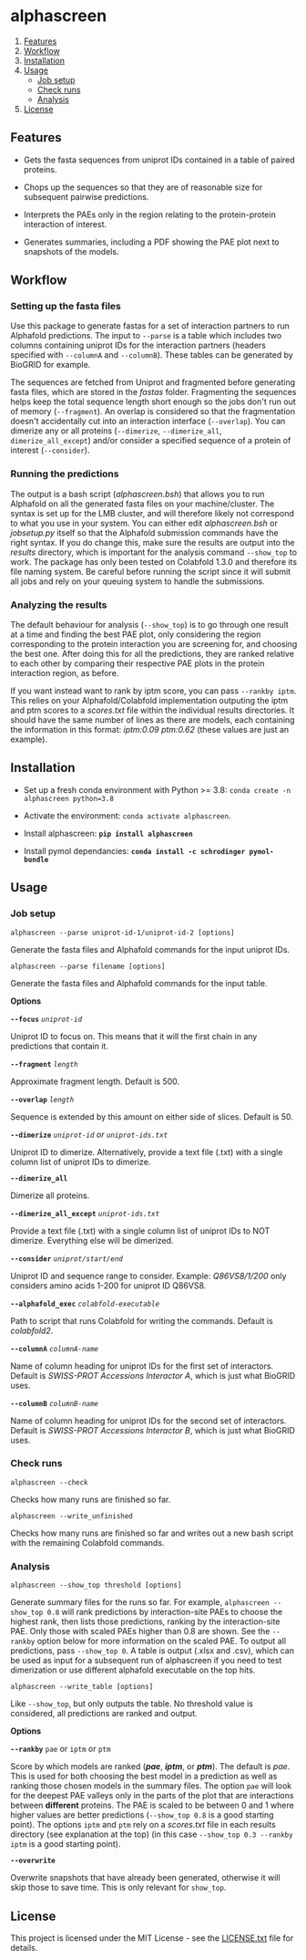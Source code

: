 # alphascreen

1. [Features](#features)
2. [Workflow](#workflow)
3. [Installation](#installation)
4. [Usage](#usage)
    * [Job setup](#jobsetup)
    * [Check runs](#checkruns)
    * [Analysis](#analysis)
5. [License](#license)

## Features<a name="features"></a>

* Gets the fasta sequences from uniprot IDs contained in a table of paired proteins.

* Chops up the sequences so that they are of reasonable size for subsequent pairwise predictions.

* Interprets the PAEs only in the region relating to the protein-protein interaction of interest.

* Generates summaries, including a PDF showing the PAE plot next to snapshots of the models.

## Workflow<a name="workflow"></a>

### Setting up the fasta files

Use this package to generate fastas for a set of interaction partners to run Alphafold predictions. The input to ```--parse``` is a table which includes two columns containing uniprot IDs for the interaction partners (headers specified with ```--columnA``` and ```--columnB```). These tables can be generated by BioGRID for example.

The sequences are fetched from Uniprot and fragmented before generating fasta files, which are stored in the *fastas* folder. Fragmenting the sequences helps keep the total sequence length short enough so the jobs don't run out of memory (```--fragment```). An overlap is considered so that the fragmentation doesn't accidentally cut into an interaction interface (```--overlap```). You can dimerize any or all proteins (```--dimerize```, ```--dimerize_all```, ```dimerize_all_except```) and/or consider a specified sequence of a protein of interest (```--consider```).

### Running the predictions

The output is a bash script (*alphascreen.bsh*) that allows you to run Alphafold on all the generated fasta files on your machine/cluster. The syntax is set up for the LMB cluster, and will therefore likely not correspond to what you use in your system. You can either edit *alphascreen.bsh* or *jobsetup.py* itself so that the Alphafold submission commands have the right syntax. If you do change this, make sure the results are output into the *results* directory, which is important for the analysis command ```--show_top``` to work. The package has only been tested on Colabfold 1.3.0 and therefore its file naming system. Be careful before running the script since it will submit all jobs and rely on your queuing system to handle the submissions.

### Analyzing the results

The default behaviour for analysis (```--show_top```) is to go through one result at a time and finding the best PAE plot, only considering the region corresponding to the protein interaction you are screening for, and choosing the best one. After doing this for all the predictions, they are ranked relative to each other by comparing their respective PAE plots in the protein interaction region, as before.

If you want instead want to rank by iptm score, you can pass ```--rankby iptm```. This relies on your Alphafold/Colabfold implementation outputing the iptm and ptm scores to a *scores.txt* file within the individual results directories. It should have the same number of lines as there are models, each containing the information in this format: *iptm:0.09 ptm:0.62* (these values are just an example).

## Installation<a name="installation"></a>

* Set up a fresh conda environment with Python >= 3.8: `conda create -n alphascreen python=3.8`

* Activate the environment: `conda activate alphascreen`.

* Install alphascreen: **`pip install alphascreen`**

* Install pymol dependancies: **`conda install -c schrodinger pymol-bundle`**

## Usage<a name="usage"></a>

### Job setup<a name="jobsetup"></a>

```
alphascreen --parse uniprot-id-1/uniprot-id-2 [options]
```

Generate the fasta files and Alphafold commands for the input uniprot IDs.

```
alphascreen --parse filename [options]
```

Generate the fasta files and Alphafold commands for the input table.

**Options**

**```--focus```** *```uniprot-id```*

Uniprot ID to focus on. This means that it will the first chain in any predictions that contain it.

**```--fragment```** *```length```*

Approximate fragment length. Default is 500.

**```--overlap```** *```length```*

Sequence is extended by this amount on either side of slices. Default is 50.

**```--dimerize```** *```uniprot-id```* *or* *```uniprot-ids.txt```*

Uniprot ID to dimerize. Alternatively, provide a text file (.txt) with a single column list of uniprot IDs to dimerize.

**```--dimerize_all```**

Dimerize all proteins.

**```--dimerize_all_except```** *```uniprot-ids.txt```*

Provide a text file (.txt) with a single column list of uniprot IDs to NOT dimerize. Everything else will be dimerized.

**```--consider```** *```uniprot/start/end```*

Uniprot ID and sequence range to consider. Example: *Q86VS8/1/200* only considers amino acids 1-200 for uniprot ID Q86VS8.

**```--alphafold_exec```** *```colabfold-executable```*

Path to script that runs Colabfold for writing the commands. Default is *colabfold2*.

**```--columnA```** *```columnA-name```*

Name of column heading for uniprot IDs for the first set of interactors. Default is *SWISS-PROT Accessions Interactor A*, which is just what BioGRID uses.

**```--columnB```** *```columnB-name```*

Name of column heading for uniprot IDs for the second set of interactors. Default is *SWISS-PROT Accessions Interactor B*, which is just what BioGRID uses.

### Check runs<a name="checkruns"></a>

```
alphascreen --check
```

Checks how many runs are finished so far.

```
alphascreen --write_unfinished
```

Checks how many runs are finished so far and writes out a new bash script with the remaining Colabfold commands.

### Analysis<a name="analysis"></a>

```
alphascreen --show_top threshold [options]
```

Generate summary files for the runs so far. For example, ```alphascreen --show_top 0.8``` will rank predictions by interaction-site PAEs to choose the highest rank, then lists those predictions, ranking by the interaction-site PAE. Only those with scaled PAEs higher than 0.8 are shown. See the ```--rankby``` option below for more information on the scaled PAE. To output all predictions, pass ```--show_top 0```. A table is output (.xlsx and .csv), which can be used as input for a subsequent run of alphascreen if you need to test dimerization or use different alphafold executable on the top hits.

```
alphascreen --write_table [options]
```

Like ```--show_top```, but only outputs the table. No threshold value is considered, all predictions are ranked and output.

**Options**

**```--rankby```** ```pae``` or ```iptm``` or ```ptm```

Score by which models are ranked (***pae***, ***iptm***, or ***ptm***). The default is *pae*. This is used for both choosing the best model in a prediction as well as ranking those chosen models in the summary files. The option ```pae``` will look for the deepest PAE valleys only in the parts of the plot that are interactions between **different** proteins. The PAE is scaled to be between 0 and 1 where higher values are better predictions (```--show_top 0.8``` is a good starting point). The options ```iptm``` and ```ptm``` rely on a *scores.txt* file in each results directory (see explanation at the top) (in this case ```--show_top 0.3 --rankby iptm``` is a good starting point).

**```--overwrite```**

Overwrite snapshots that have already been generated, otherwise it will skip those to save time. This is only relevant for ``show_top``.

## License<a name="license"></a>

This project is licensed under the MIT License - see the [LICENSE.txt](https://github.com/sami-chaaban/alphascreen/blob/main/LICENSE.txt) file for details.